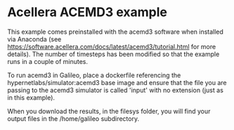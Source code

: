 # Acellera ACEMD3 example
This example comes preinstalled with the acemd3 software when installed via Anaconda (see https://software.acellera.com/docs/latest/acemd3/tutorial.html for more details). The number of timesteps has been modified so that the example runs in a couple of minutes. 

To run acemd3 in Galileo, place a dockerfile referencing the hypernetlabs/simulator:acemd3 base image and ensure that the file you are passing to the acemd3 simulator is called 'input' with no extension (just as in this example).

When you download the results, in the filesys folder, you will find your output files in the /home/galileo subdirectory. 